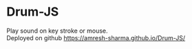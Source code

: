 # Drum-JS
Play sound on key stroke or mouse.  
Deployed on github
https://amresh-sharma.github.io/Drum-JS/
